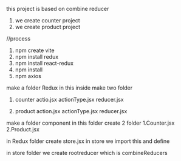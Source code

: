 this project is based on combine reducer 

1. we create counter project
2. we create product project

//process

1. npm create vite
2. npm install redux
3. npm install react-redux
4. npm install
5. npm axios

make a folder Redux
in this inside make two folder
1. counter
actio.jsx
actionType.jsx
reducer.jsx

2. product
action.jsx
actionType.jsx
reducer.jsx

make a folder component
in this folder create 2 folder
1.Counter.jsx
2.Product.jsx

in Redux folder create 
store.jsx
in store we import this and define 

in store folder we create rootreducer which is combineReducers



